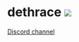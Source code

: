 # dethrace  ![](https://github.com/jeff-1amstudios/dethrace/workflows/CI/badge.svg)

[Discord channel](https://discord.gg/f5StsuP)

